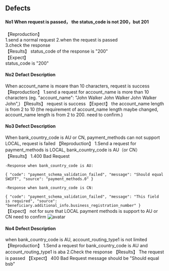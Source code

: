 ## Defects 

#### No1 When request is passed， the status_code is not 200，but 201 

【Reproduction】  
1.send a normal request 
2.when the request is passed  
3.check the response  
【Results】 
status_code of the response is "200"  
【Expect】  
status_code is "200"  

#### No2 Defact Description
When account_name is moare than 10 characters, request is success
【Reproduction】
1.send a request for account_name is more than 10 characters
(eg. "account_name": "John Walker John Walker John Walker John",)
【Results】
request is success
【Expect】
the account_name length is from 2 to 10
(the requirement of account_name length maybe changed, account_name length is from 2 to 200. need to confirm.)

#### No3 Defect Description
When bank_country_code is AU or CN, payment_methods can not support LOCAL, request is failed
【Reproduction】
1.Send a request for payment_methods is LOCAL, bank_country_code is AU（or CN）
【Results】
1.400 Bad Request

    -Response when bank_country_code is AU:
`{
  "code": "payment_schema_validation_failed",
  "message": "Should equal SWIFT",
  "source": "payment_methods.0"
}`

    -Response when bank_country_code is CN:
`{
  "code": "payment_schema_validation_failed",
  "message": "This field is required",
  "source": "beneficiary.additional_info.business_registration_number"
}`
【Expect】
not for sure that LOCAL payment methods is support to AU or CN
need to confirm
![avatar](/Users/gaoyuhang/Downloads/1.png)

#### No4 Defect Description
when bank_country_code is AU, account_routing_type1 is not limited
【Reproduction】
1.Send a request for bank_country_code is AU and account_routing_type1 is aba
2.Check the response
【Results】
The request is passed
【Expect】
400 Bad Request
message should be "Should equal bsb"